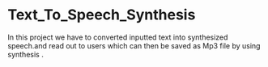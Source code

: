 # Text_To_Speech_Synthesis
In this project we have to converted inputted text into synthesized speech.and read out to users which can then be saved as Mp3 file by using synthesis .
